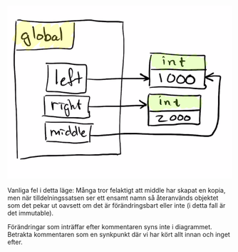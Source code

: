 ![Facit](middle1.png)

Vanliga fel i detta läge: Många tror felaktigt att middle har skapat en kopia, men när tilldelningssatsen ser ett ensamt namn så återanvänds objektet som det
pekar ut oavsett om det är förändringsbart eller inte (i detta fall är det immutable).

Förändringar som inträffar efter kommentaren syns inte i diagrammet. Betrakta kommentaren som en synkpunkt där vi har kört allt innan och inget efter.

